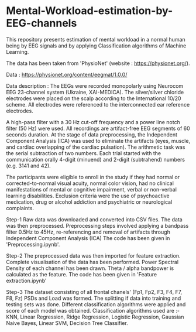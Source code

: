 # Mental-Workload-estimation-by-EEG-channels
This repository presents estimation of mental workload in a normal human being by EEG signals and by applying Classification algorithms of Machine Learning.

The data has been taken from 'PhysioNet' (website : https://physionet.org/).

Data : https://physionet.org/content/eegmat/1.0.0/

Data description : The EEGs were recorded monopolarly using Neurocom EEG 23-channel system (Ukraine, XAI-MEDICA). The silver/silver chloride electrodes were placed on the scalp according to the International 10/20 scheme. All electrodes were referenced to the interconnected ear reference electrodes.

A high-pass filter with a 30 Hz cut-off frequency and a power line notch filter (50 Hz) were used. All recordings are artifact-free EEG segments of 60 seconds duration. At the stage of data preprocessing, the Independent Component Analysis (ICA) was used to eliminate the artifacts (eyes, muscle, and cardiac overlapping of the cardiac pulsation). The arithmetic task was the serial subtraction of two numbers. Each trial started with the communication orally 4-digit (minuend) and 2-digit (subtrahend) numbers (e.g. 3141 and 42).

The participants were eligible to enroll in the study if they had normal or corrected-to-normal visual acuity, normal color vision, had no clinical manifestations of mental or cognitive impairment, verbal or non-verbal learning disabilities. Exclusion criteria were the use of psychoactive medication, drug or alcohol addiction and psychiatric or neurological complaints.

Step-1 Raw data was downloaded and converted into CSV files. The data was then preprocessed. Preprocessing steps involved applying a bandpass filter 0.5Hz to 45Hz, re-referencing and removal of artifacts through Independent Component Analysis (ICA) The code has been given in 'Preprocessing.ipynb'.

Step-2 The preprocessed data was then imported for feature extraction. Complete visualisation of the data has been performed. Power Spectral Density of each channel has been drawn. Theta / alpha bandpower is calculated as the feature. The code has been given in 'Feature extraction.ipynb'

Step-3 The dataset consisting of all frontal chanels' (Fp1, Fp2, F3, F4, F7, F8, Fz) PSDs and Load was formed. The splitting if data into training and testing sets was done. Different classification algorithms were applied and score of each model was obtained. Classification algorithms used are :- KNN, Linear Regression, Ridge Regression, Logistic Regression, Gaussian Naive Bayes, Linear SVM, Decision Tree Classifier.
